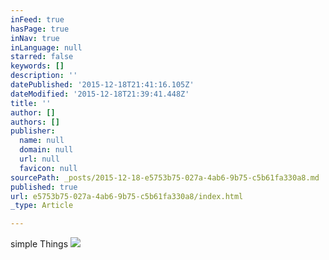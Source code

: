 ```yaml
---
inFeed: true
hasPage: true
inNav: true
inLanguage: null
starred: false
keywords: []
description: ''
datePublished: '2015-12-18T21:41:16.105Z'
dateModified: '2015-12-18T21:39:41.448Z'
title: ''
author: []
authors: []
publisher:
  name: null
  domain: null
  url: null
  favicon: null
sourcePath: _posts/2015-12-18-e5753b75-027a-4ab6-9b75-c5b61fa330a8.md
published: true
url: e5753b75-027a-4ab6-9b75-c5b61fa330a8/index.html
_type: Article

---
```

simple Things
![](https://the-grid-user-content.s3-us-west-2.amazonaws.com/114f7098-65c5-47c2-bfe9-24562115e647.jpg)